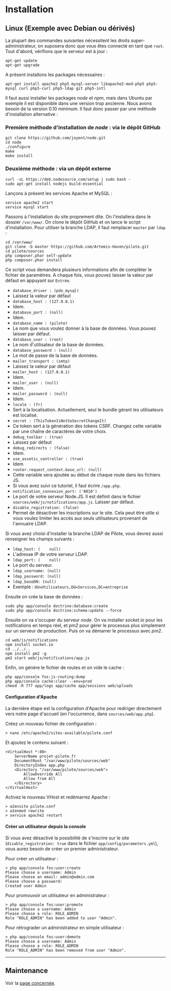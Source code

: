 # Installation

## Linux (Exemple avec Debian ou dérivés)

La plupart des commandes suivantes nécessitent les droits super-administrateur, on suposera donc que vous êtes connecté en tant que ```root```.
Tout d'abord, vérifions que le serveur est à jour :

```shell
apt-get update
apt-get upgrade
```

A présent installons les packages nécessaires :

```shell
apt-get install apache2 php5 mysql-server libapache2-mod-php5 php5-mysql curl php5-curl php5-ldap git php5-intl
```

Il faut aussi installer les packages _node_ et _npm_, mais dans Ubuntu par exemple il est disponible dans une version trop ancienne. Nous avons besoin de la version 0.10 minimum. Il faut donc passer par une méthode d'installation alternative :

### Première méthode d'installation de _node_ : via le dépôt GitHub

```shell
git clone https://github.com/joyent/node.git
cd node
./configure
make
make install
```

### Deuxième méthode : via un dépôt externe

```shell
curl -sL https://deb.nodesource.com/setup | sudo bash -
sudo apt-get install nodejs build-essential
```

Lançons à présent les services Apache et MySQL :

```shell
service apache2 start
service mysql start
```

Passons à l'installation du site proprement dite. On l'installera dans le dossier ```/var/www/```. On clone le dépôt GitHub et on lance le script d'installation. Pour utiliser la branche LDAP, il faut remplacer ```master``` par ```ldap``` :

```shell
cd /var/www/
git clone -b master https://github.com/Artemis-Haven/pilote.git
cd pilote/sources
php composer.phar self-update
php composer.phar install
```

Ce script vous demandera plusieurs informations afin de compléter le fichier de paramètres. A chaque fois, vous pouvez laisser la valeur par défaut en appuyant sur ```Entrée```.

* ```database_driver : (pdo_mysql)```
 * Laissez la valeur par défaut
* ```database_host : (127.0.0.1)```
 * Idem.
* ```database_port : (null)```
 * Idem.
* ```database_name : (pilote)```
 * Le nom que vous voulez donner à la base de données. Vous pouvez laisser par défaut.
* ```database_user : (root)```
 * Le nom d'utilisateur de la base de données.
* ```database_password : (null)```
 * Le mot de passe de la base de données.
* ```mailer_transport : (smtp)```
 * Laissez la valeur par défaut
* ```mailer_host : (127.0.0.1)```
 * Idem.
* ```mailer_user : (null)```
 * Idem.
* ```mailer_password : (null)```
 * Idem.
* ```locale : (fr)```
 * Sert à la localisation. Actuellement, seul le bundle gérant les utilisateurs est localisé.
* ```secret : (ThisTokenIsNotSoSecretChangeIt)```
 * Ce token sert à la génération des tokens CSRF. Changez cette variable par une chaîne de caractères de votre choix.
* ```debug_toolbar : (true)```
 * Laissez par défaut
* ```debug_redirects : (false)```
 * Idem.
* ```use_assetic_controller : (true)```
 * Idem
* ```router.request_context.base_url: (null)```
 * Cette variable sera ajoutée au début de chaque route dans les fichiers JS.
 * Si vous avez suivi ce tutoriel, il faut écrire ```/app.php```.
* ```notification_connexion_port: ('8010')```
 * Le port de votre serveur Node.JS. Il est définit dans le fichier ```sources/web/js/notifications/app.js```. Laisser par défaut.
* ```disable_registration: (false)```
 * Permet de désactiver les inscriptions sur le site. Cela peut être utile si vous voulez limiter les accès aux seuls utilisateurs provenant de l'annuaire LDAP.

Si vous avez choisi d'installer la branche LDAP de Pilote, vous devrez aussi renseigner les champs suivants :

* ```ldap_host: (    null)```
 * L'adresse IP de votre serveur LDAP.
* ```ldap_port: (    null)```
 * Le port du serveur.
* ```ldap_username: (null)```
* ```ldap_password: (null)```
* ```ldap_baseDN: (null)```
 * Exemple : ```OU=Utilisateurs,OU=Services,DC=entreprise```

Ensuite on crée la base de données :

```shell
sudo php app/console doctrine:database:create
sudo php app/console doctrine:schema:update --force
```

Ensuite on va s'occuper du serveur _node_. On va installer _socket.io_ pour les notifications en temps réel, et _pm2_ pour gérer le processus plus simplement sur un serveur de production. Puis on va démarrer le processus avec _pm2_.

```shell
cd web/js/notifications
npm install socket.io
cd ../../..
npm install pm2 -g
pm2 start web/js/notifications/app.js
```

Enfin, on génère le fichier de routes et on vide le cache :

```shell
php app/console fos:js-routing:dump
php app/console cache:clear --env=prod
chmod -R 777 app/logs app/cache app/sessions web/uploads
```

#### Configuration d'Apache

La dernière étape est la configuration d'Apache pour rediriger directement vers notre page d'accueil (en l'occurrence, dans ```sources/web/app.php```).

Créez un nouveau fichier de configuration :
```shell
> nano /etc/apache2/sites-available/pilote.conf
```
Et ajoutez le contenu suivant :
```shell
<VirtualHost *:80>
    ServerName projet-pilote.fr
    DocumentRoot "/var/www/pilote/sources/web"
    DirectoryIndex app.php
    <Directory "/var/www/pilote/sources/web">
        AllowOverride All
        Allow from All
    </Directory>
</VirtualHost>
```

Activez le nouveau VHost et redémarrez Apache :
```shell
> a2ensite pilote.conf
> a2enmod rewrite
> service apache2 restart
```



#### Créer un utilisateur depuis la console

Si vous avez désactivé la possibilité de s'inscrire sur le site (```disable_registration: true``` dans le fichier ```app/config/parameters.yml```), vous aurez besoin de créer un premier administrateur.

Pour créer un utilisateur :
```shell
> php app/console fos:user:create
Please choose a username: Admin
Please choose an email: admin@admin.com
Please choose a password:
Created user Admin
```

Pour promouvoir un utilisateur en administrateur :
```shell
> php app/console fos:user:promote
Please choose a username: Admin
Please choose a role: ROLE_ADMIN
Role "ROLE_ADMIN" has been added to user "Admin".
```

Pour rétrograder un administrateur en simple utilisateur :
```shell
> php app/console fos:user:demote
Please choose a username: Admin
Please choose a role: ROLE_ADMIN
Role "ROLE_ADMIN" has been removed from user "Admin".
```

----

## Maintenance

Voir la [page concernée](maintenance.md).
